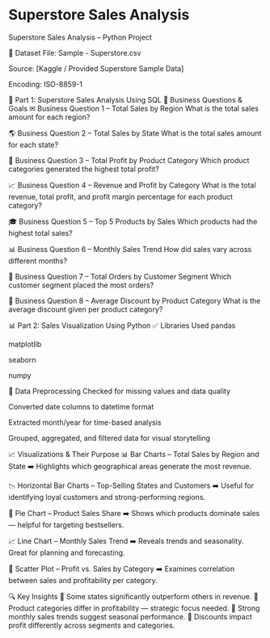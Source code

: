 # Superstore Sales Analysis
Superstore Sales Analysis – Python Project

📂 Dataset
File: Sample - Superstore.csv

Source: [Kaggle / Provided Superstore Sample Data]

Encoding: ISO-8859-1

🧮 Part 1: Superstore Sales Analysis Using SQL
📝 Business Questions & Goals
✉ Business Question 1 – Total Sales by Region
What is the total sales amount for each region?

🌎 Business Question 2 – Total Sales by State
What is the total sales amount for each state?

💼 Business Question 3 – Total Profit by Product Category
Which product categories generated the highest total profit?

📈 Business Question 4 – Revenue and Profit by Category
What is the total revenue, total profit, and profit margin percentage for each product category?

🎓 Business Question 5 – Top 5 Products by Sales
Which products had the highest total sales?

📊 Business Question 6 – Monthly Sales Trend
How did sales vary across different months?

🧲 Business Question 7 – Total Orders by Customer Segment
Which customer segment placed the most orders?

🔹 Business Question 8 – Average Discount by Product Category
What is the average discount given per product category?

📊 Part 2: Sales Visualization Using Python
✅ Libraries Used
pandas

matplotlib

seaborn

numpy

🧼 Data Preprocessing
Checked for missing values and data quality

Converted date columns to datetime format

Extracted month/year for time-based analysis

Grouped, aggregated, and filtered data for visual storytelling

📈 Visualizations & Their Purpose
📊 Bar Charts – Total Sales by Region and State
➡️ Highlights which geographical areas generate the most revenue.

📉 Horizontal Bar Charts – Top-Selling States and Customers
➡️ Useful for identifying loyal customers and strong-performing regions.

🥧 Pie Chart – Product Sales Share
➡️ Shows which products dominate sales — helpful for targeting bestsellers.

📈 Line Chart – Monthly Sales Trend
➡️ Reveals trends and seasonality. Great for planning and forecasting.

🔵 Scatter Plot – Profit vs. Sales by Category
➡️ Examines correlation between sales and profitability per category.

🔍 Key Insights
📌 Some states significantly outperform others in revenue.
📌 Product categories differ in profitability — strategic focus needed.
📌 Strong monthly sales trends suggest seasonal performance.
📌 Discounts impact profit differently across segments and categories.


